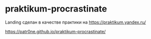 # praktikum-procrastinate

Landing сделан в качестве практики на https://praktikum.yandex.ru/

https://patr0ne.github.io/praktikum-procrastinate/
